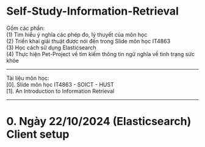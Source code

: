 # Self-Study-Information-Retrieval
Gồm các phần: <br/>
(1) Tìm hiểu ý nghĩa các phép đo, lý thuyết của môn học<br/> 
(2) Triển khai giải thuật được nói đến trong Slide môn học IT4863<br/>
(3) Học cách sử dụng Elasticsearch<br/>
(4) Thực hiện Pet-Project về tìm kiếm thông tin ngữ nghĩa về tình trạng sức khỏe<br/>
<hr/>
Tài liệu môn học:<br/>
[0]. Slide môn học IT4863 - SOICT - HUST<br/>
[1]. An Introduction to Information Retrieval
<hr/>

# 0. Ngày 22/10/2024 (Elasticsearch) Client setup

